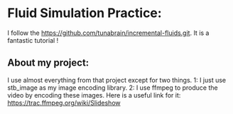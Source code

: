 # Fluid Simulation Practice:
I follow the https://github.com/tunabrain/incremental-fluids.git.
It is a fantastic tutorial !

## About my project:
I use almost everything from that project except for two things.
1: I just use stb_image as my image encoding library.
2: I use ffmpeg to produce the video by encoding these images.
Here is a useful link for it:
https://trac.ffmpeg.org/wiki/Slideshow